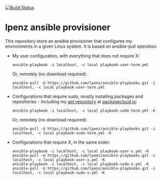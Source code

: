 [![Build Status](https://travis-ci.org/lpenz/ansible-playbooks.svg?branch=master)](https://travis-ci.org/lpenz/ansible-playbooks)

lpenz ansible provisioner
=============================

This repository store an ansible provisioner that configures my environments in
a given Linux system. It is based on ansible-pull operation.

- My user configuration, with everything that does not require X:

  ```shell
  ansible-playbook -i localhost, -c local playbook-user-term.yml
  ```

  Or, remotely (no download required):

  ```shell
  ansible-pull -U https://github.com/lpenz/ansible-playbooks.git -i localhost, -c local playbook-user-term.yml
  ```

- Configurations that require sudo, mostly installing packages and
  repositories - including
  my [apt repository](https://packagecloud.io/lpenz/lpenz)
  at [packagecloud.io](https://packagecloud.io):

  ```shell
  ansible-playbook -i localhost, -c local playbook-sudo-term.yml -K
  ```

  Or, remotely (no download required):

  ```shell
  ansible-pull -U https://github.com/lpenz/ansible-playbooks.git -i localhost, -c local playbook-sudo-term.yml -K
  ```

- Configurations that require X, in the same order:
  ```shell
  ansible-playbook -i localhost, -c local playbook-user-x.yml -K
  ansible-pull -U https://github.com/lpenz/ansible-playbooks.git -i localhost, -c local playbook-user-x.yml -K
  ansible-playbook -i localhost, -c local playbook-sudo-x.yml -K
  ansible-pull -U https://github.com/lpenz/ansible-playbooks.git -i localhost, -c local playbook-sudo-x.yml -K
  ```

